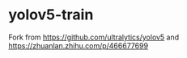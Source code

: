 # yolov5-train
Fork from https://github.com/ultralytics/yolov5 and https://zhuanlan.zhihu.com/p/466677699
